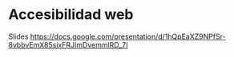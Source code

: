# Accesibilidad web

Slides https://docs.google.com/presentation/d/1hQpEaXZ9NPfSr-8vbbvEmX85sixFRJImDvemmlRD_7I
